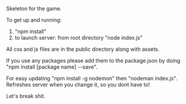 Skeleton for the game.

To get up and running:

1. "npm install"
2. to launch server: from root directory "node index.js"

All css and js files are in the public directory along with assets.

If you use any packages please add them to the package.json by doing "npm install [package name] --save".

For easy updating "npm install -g nodemon" then "nodeman index.js". Refreshes server when you change it, so you dont have to!

Let's break shit.

